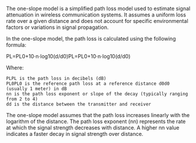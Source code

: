 The one-slope model is a simplified path loss model used to estimate signal attenuation in wireless communication systems. It assumes a uniform loss rate over a given distance and does not account for specific environmental factors or variations in signal propagation.

In the one-slope model, the path loss is calculated using the following formula:

PL=PL0+10⋅n⋅log⁡10(d/d0)PL=PL0​+10⋅n⋅log10​(d/d0​)

Where:

    PLPL is the path loss in decibels (dB)
    PL0PL0​ is the reference path loss at a reference distance d0d0​ (usually 1 meter) in dB
    nn is the path loss exponent or slope of the decay (typically ranging from 2 to 4)
    dd is the distance between the transmitter and receiver

The one-slope model assumes that the path loss increases linearly with the logarithm of the distance. The path loss exponent (nn) represents the rate at which the signal strength decreases with distance. A higher nn value indicates a faster decay in signal strength over distance.
